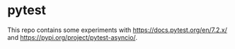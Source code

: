 # pytest

This repo contains some experiments with https://docs.pytest.org/en/7.2.x/ and https://pypi.org/project/pytest-asyncio/.
